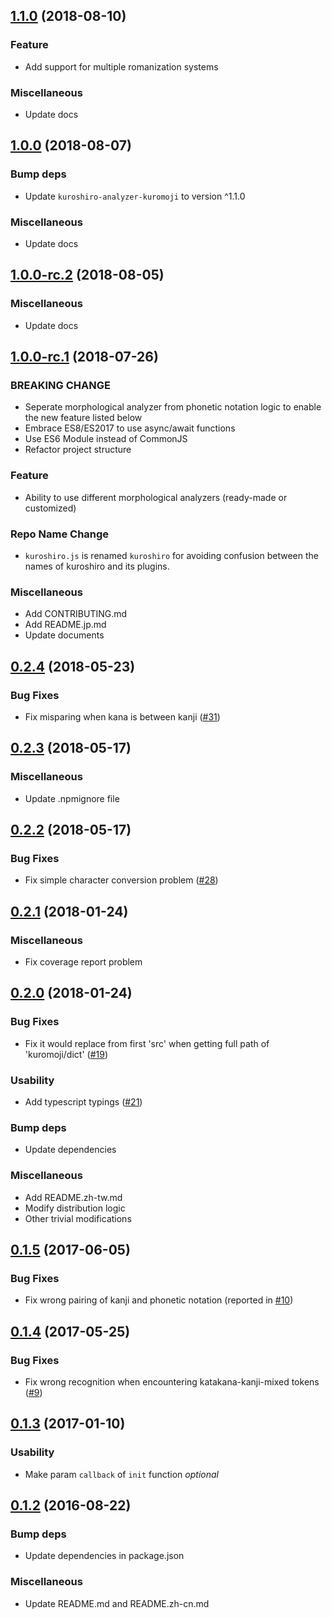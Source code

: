 <a name="1.1.0"></a>
## [1.1.0](https://github.com/hexenq/kuroshiro/compare/1.0.0...1.1.0) (2018-08-10)

### Feature

* Add support for multiple romanization systems

### Miscellaneous

* Update docs

<a name="1.0.0"></a>
## [1.0.0](https://github.com/hexenq/kuroshiro/compare/1.0.0-rc.2...1.0.0) (2018-08-07)

### Bump deps

* Update `kuroshiro-analyzer-kuromoji` to version ^1.1.0

### Miscellaneous

* Update docs

<a name="1.0.0-rc.2"></a>
## [1.0.0-rc.2](https://github.com/hexenq/kuroshiro/compare/1.0.0-rc.1...1.0.0-rc.2) (2018-08-05)

### Miscellaneous

* Update docs

<a name="1.0.0-rc.1"></a>
## [1.0.0-rc.1](https://github.com/hexenq/kuroshiro/compare/0.2.4...1.0.0-rc.1) (2018-07-26)

### BREAKING CHANGE 

* Seperate morphological analyzer from phonetic notation logic to enable the new feature listed below
* Embrace ES8/ES2017 to use async/await functions
* Use ES6 Module instead of CommonJS
* Refactor project structure

### Feature

* Ability to use different morphological analyzers (ready-made or customized)

### Repo Name Change

* `kuroshiro.js` is renamed `kuroshiro` for avoiding confusion between the names of kuroshiro and its plugins.

### Miscellaneous

* Add CONTRIBUTING.md
* Add README.jp.md
* Update documents

<a name="0.2.4"></a>
## [0.2.4](https://github.com/hexenq/kuroshiro/compare/0.2.3...0.2.4) (2018-05-23)

### Bug Fixes

* Fix misparing when kana is between kanji ([#31](https://github.com/hexenq/kuroshiro/issues/31))

<a name="0.2.3"></a>
## [0.2.3](https://github.com/hexenq/kuroshiro/compare/0.2.2...0.2.3) (2018-05-17)

### Miscellaneous

* Update .npmignore file

<a name="0.2.2"></a>
## [0.2.2](https://github.com/hexenq/kuroshiro/compare/0.2.1...0.2.2) (2018-05-17)

### Bug Fixes

* Fix simple character conversion problem ([#28](https://github.com/hexenq/kuroshiro/issues/28))

<a name="0.2.1"></a>
## [0.2.1](https://github.com/hexenq/kuroshiro/compare/0.2.0...0.2.1) (2018-01-24)

### Miscellaneous

* Fix coverage report problem

<a name="0.2.0"></a>
## [0.2.0](https://github.com/hexenq/kuroshiro/compare/0.1.5...0.2.0) (2018-01-24)

### Bug Fixes

* Fix it would replace from first 'src' when getting full path of 'kuromoji/dict' ([#19](https://github.com/hexenq/kuroshiro/pull/19))

### Usability

* Add typescript typings ([#21](https://github.com/hexenq/kuroshiro/pull/21))

### Bump deps

* Update dependencies

### Miscellaneous

* Add README.zh-tw.md
* Modify distribution logic
* Other trivial modifications

<a name="0.1.5"></a>
## [0.1.5](https://github.com/hexenq/kuroshiro/compare/0.1.4...0.1.5) (2017-06-05)

### Bug Fixes

* Fix wrong pairing of kanji and phonetic notation (reported in [#10](https://github.com/hexenq/kuroshiro/issues/10))

<a name="0.1.4"></a>
## [0.1.4](https://github.com/hexenq/kuroshiro/compare/0.1.3...0.1.4) (2017-05-25)

### Bug Fixes

* Fix wrong recognition when encountering katakana-kanji-mixed tokens ([#9](https://github.com/hexenq/kuroshiro/issues/9))

<a name="0.1.3"></a>
## [0.1.3](https://github.com/hexenq/kuroshiro/compare/0.1.2...0.1.3) (2017-01-10)

### Usability

* Make param `callback` of `init` function *optional*

<a name="0.1.2"></a>
## [0.1.2](https://github.com/hexenq/kuroshiro/compare/0.1.1...0.1.2) (2016-08-22)

### Bump deps

* Update dependencies in package.json

### Miscellaneous

* Update README.md and README.zh-cn.md
